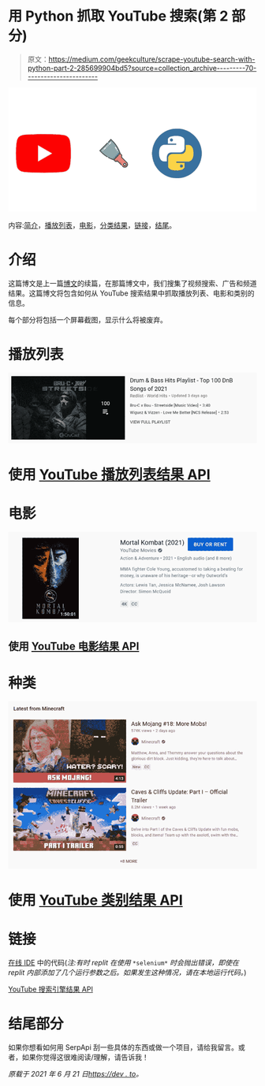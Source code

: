 # 用 Python 抓取 YouTube 搜索(第 2 部分)

> 原文：<https://medium.com/geekculture/scrape-youtube-search-with-python-part-2-285699904bd5?source=collection_archive---------70----------------------->

![](img/98a8c910866bf06b7a9a1640f7a8e947.png)

内容:[简介](#1249)，[播放列表](#d600)，[电影](#5f05)，[分类结果](#3ed0)，[链接](#7200)，[结尾](#b0f0)。

# 介绍

这篇博文是上一篇[博文](https://dev.to/dimitryzub/scrape-youtube-search-with-python-part-1-j12)的续篇，在那篇博文中，我们搜集了视频搜索、广告和频道结果。这篇博文将包含如何从 YouTube 搜索结果中抓取播放列表、电影和类别的信息。

每个部分将包括一个屏幕截图，显示什么将被废弃。

# 播放列表

![](img/bb3a40d851f819bd4f697ff7b5210c9a.png)

# 使用 [YouTube 播放列表结果 API](https://serpapi.com/youtube-playlist-results)

# 电影

![](img/6f799f1387ffcc2efffbf77653ba26b8.png)

## 使用 [YouTube 电影结果 API](https://serpapi.com/youtube-movie-results)

# 种类

![](img/7fd78e9b893d531353b63904ec67b54b.png)

# 使用 [YouTube 类别结果 API](https://serpapi.com/youtube-category-results)

# 链接

[在线 IDE](https://replit.com/@DimitryZub1/Scrape-YouTube-search-playlist-movie-category#main.py) 中的代码(*注:有时 replit 在使用* `*selenium*` *时会抛出错误，即使在 replit 内部添加了几个运行参数之后。如果发生这种情况，请在本地运行代码。*)

[YouTube 搜索引擎结果 API](https://serpapi.com/youtube-search-api)

# 结尾部分

如果你想看如何用 SerpApi 刮一些具体的东西或做一个项目，请给我留言。或者，如果你觉得这很难阅读/理解，请告诉我！

*原载于 2021 年 6 月 21 日*[*https://dev . to*](https://dev.to/dimitryzub/scrape-youtube-search-with-python-part-2-29jc)*。*
